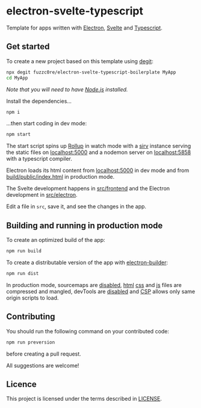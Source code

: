 # electron-svelte-typescript

Template for apps written with [Electron](https://github.com/electron/electron), [Svelte](https://github.com/sveltejs/svelte) and [Typescript](https://github.com/microsoft/TypeScript).

## Get started

To create a new project based on this template using [degit](https://github.com/Rich-Harris/degit):

```bash
npx degit fuzzc0re/electron-svelte-typescript-boilerplate MyApp
cd MyApp
```

_Note that you will need to have [Node.js](https://nodejs.org) installed._

Install the dependencies...

```bash
npm i
```

...then start coding in dev mode:

```bash
npm start
```

The start script spins up [Rollup](https://github.com/rollup/rollup)
in watch mode with a [sirv](https://github.com/lukeed/sirv) instance
serving the static files on [localhost:5000](http://localhost:5000) and a
nodemon server on [localhost:5858](http://localhost:5858) with a
typescript compiler.

Electron loads its html content from [localhost:5000](https://github.com/fuzzc0re/electron-svelte-typescript-boilerplate/src/electron/index.ts#L40)
in dev mode and from [build/public/index.html](https://github.com/fuzzc0re/electron-svelte-typescript-boilerplate/src/electron/index.ts#L38)
in production mode.

The Svelte development happens in [src/frontend](https://github.com/fuzzc0re/electron-svelte-typescript-boilerplate/src/frontend) and the Electron development in [src/electron](https://github.com/fuzzc0re/electron-svelte-typescript-boilerplate/src/electron).

Edit a file in `src`, save it, and see the changes in the app.

## Building and running in production mode

To create an optimized build of the app:

```bash
npm run build
```

To create a distributable version of the app with [electron-builder](https://github.com/electron-userland/electron-builder):

```bash
npm run dist
```

In production mode, sourcemaps are [disabled](https://github.com/fuzzc0re/electron-svelte-typescript-boilerplate/scripts/preBuild.js#L30),
[html](https://github.com/fuzzc0re/electron-svelte-typescript-boilerplate/scripts/postBuild.js#L77)
[css](https://github.com/fuzzc0re/electron-svelte-typescript-boilerplate/scripts/postBuild.js#L104) and
[js](https://github.com/fuzzc0re/electron-svelte-typescript-boilerplate/rollup.config.js#L83) files are compressed and mangled, devTools are [disabled](https://github.com/fuzzc0re/electron-svelte-typescript-boilerplate/src/electron/index.ts#L28) and
[CSP](https://github.com/fuzzc0re/electron-svelte-typescript-boilerplate/scripts/postBuild.js#L82) allows only same origin scripts to load.

## Contributing

You should run the following command on your contributed code:

```bash
npm run preversion
```

before creating a pull request.

All suggestions are welcome!

## Licence

This project is licensed under the terms described in [LICENSE](https://github.com/fuzzc0re/electron-svelte-typescript-boilerplate/LICENSE).
